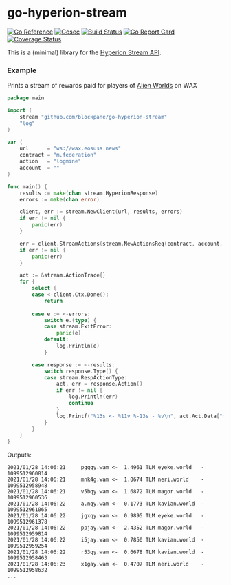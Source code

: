 # go-hyperion-stream

[![Go Reference](https://pkg.go.dev/badge/github.com/blockpane/go-hyperion-stream.svg)](https://pkg.go.dev/github.com/blockpane/go-hyperion-stream)
[![Gosec](https://github.com/blockpane/go-hyperion-stream/workflows/Gosec/badge.svg)](https://github.com/blockpane/go-hyperion-stream/actions?query=workflow%3AGosec)
[![Build Status](https://github.com/blockpane/go-hyperion-stream/workflows/Tests/badge.svg)](https://github.com/blockpane/go-hyperion-stream/actions?workflow=Tests)
[![Go Report Card](https://goreportcard.com/badge/github.com/blockpane/go-hyperion-stream)](https://goreportcard.com/report/github.com/blockpane/go-hyperion-stream)
[![Coverage Status](https://coveralls.io/repos/github/blockpane/go-hyperion-stream/badge.svg?branch=develop)](https://coveralls.io/github/blockpane/go-hyperion-stream?branch=develop)

This is a (minimal) library for the [Hyperion Stream API](https://hyperion.docs.eosrio.io/stream_client/).

### Example

Prints a stream of rewards paid for players of [Alien Worlds](https://alienworlds.io) on WAX

```go
package main

import (
	stream "github.com/blockpane/go-hyperion-stream"
	"log"
)

var (
	url      = "ws://wax.eosusa.news"
	contract = "m.federation"
	action   = "logmine"
	account  = ""
)

func main() {
	results := make(chan stream.HyperionResponse)
	errors := make(chan error)

	client, err := stream.NewClient(url, results, errors)
	if err != nil {
		panic(err)
	}

	err = client.StreamActions(stream.NewActionsReq(contract, account, action))
	if err != nil {
		panic(err)
	}

	act := &stream.ActionTrace{}
	for {
		select {
		case <-client.Ctx.Done():
			return
			
		case e := <-errors:
			switch e.(type) {
			case stream.ExitError:
				panic(e)
			default:
				log.Println(e)
			}

		case response := <-results:
			switch response.Type() {
			case stream.RespActionType:
				act, err = response.Action()
				if err != nil {
					log.Println(err)
					continue
				}
				log.Printf("%13s <- %11v %-13s - %v\n", act.Act.Data["miner"], act.Act.Data["bounty"], act.Act.Data["planet_name"], act.Act.Data["land_id"])
			}
		}
	}
}
```

Outputs:

```text
2021/01/28 14:06:21     pgqqy.wam <-  1.4961 TLM eyeke.world   - 1099512960814
2021/01/28 14:06:21     mnk4g.wam <-  1.0674 TLM neri.world    - 1099512958948
2021/01/28 14:06:21     v5bqy.wam <-  1.6872 TLM magor.world   - 1099512960536
2021/01/28 14:06:22     a.nqy.wam <-  0.1773 TLM kavian.world  - 1099512961065
2021/01/28 14:06:22     jgxqy.wam <-  0.9895 TLM eyeke.world   - 1099512961378
2021/01/28 14:06:22     ppjay.wam <-  2.4352 TLM magor.world   - 1099512959814
2021/01/28 14:06:22     i5jay.wam <-  0.7850 TLM kavian.world  - 1099512959254
2021/01/28 14:06:22     r53qy.wam <-  0.6678 TLM kavian.world  - 1099512958463
2021/01/28 14:06:23     x1gay.wam <-  0.4707 TLM neri.world    - 1099512958632
...
```